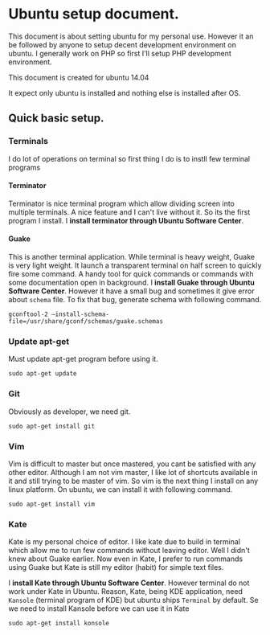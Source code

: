 # Ubuntu setup document.

This document is about setting ubuntu for my personal use. However it an be followed by anyone to setup decent development environment on ubuntu. I generally work on PHP so first I'll setup PHP development environment.

This document is created for ubuntu 14.04

It expect only ubuntu is installed and nothing else is installed after OS.

## Quick basic setup.

### Terminals

I do lot of operations on terminal so first thing I do is to instll few terminal programs

#### Terminator

Terminator is nice terminal program which allow dividing screen into multiple terminals. A nice feature and I can't live without it. So its the first program I install. I **install terminator through Ubuntu Software Center**.

#### Guake

This is another terminal application. While terminal is heavy weight, Guake is very light weight. It launch a transparent terminal on half screen to quickly fire some command. A handy tool for quick commands or commands with some documentation open in background. I **install Guake through Ubuntu Software Center**. However it have a small bug and sometimes it give error about `schema` file. To fix that bug, generate schema with following command.

```
gconftool-2 –install-schema-file=/usr/share/gconf/schemas/guake.schemas
```

### Update apt-get

Must update apt-get program before using it.

```
sudo apt-get update
```

### Git

Obviously as developer, we need git.

```
sudo apt-get install git
```

### Vim

Vim is difficult to master but once mastered, you cant be satisfied with any other editor. Although I am not vim master, I like lot of shortcuts available in it and still trying to be master of vim. So vim is the next thing I install on any linux platform. On ubuntu, we can install it with following command.

```
sudo apt-get install vim
```

### Kate

Kate is my personal choice of editor. I like kate due to build in terminal which allow me to run few commands without leaving editor. Well I didn't knew about Guake earlier. Now even in Kate, I prefer to run commands using Guake but Kate is still my editor (habit) for simple text files. 

I **install Kate through Ubuntu Software Center**. However terminal do not work under Kate in Ubuntu. Reason, Kate, being KDE application, need `Kansole` (terminal program of KDE) but ubuntu ships `Terminal` by default. Se we need to install Kansole before we can use it in Kate

```
sudo apt-get install konsole
```

